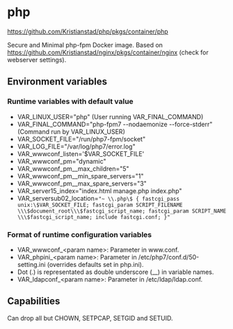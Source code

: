 # php
https://github.com/Kristianstad/php/pkgs/container/php

Secure and Minimal php-fpm Docker image. Based on https://github.com/Kristianstad/nginx/pkgs/container/nginx (check for webserver settings).

## Environment variables
### Runtime variables with default value
* VAR_LINUX_USER="php" (User running VAR_FINAL_COMMAND)
* VAR_FINAL_COMMAND="php-fpm7 --nodaemonize --force-stderr" (Command run by VAR_LINUX_USER)
* VAR_SOCKET_FILE="/run/php7-fpm/socket"
* VAR_LOG_FILE="/var/log/php7/error.log"
* VAR_wwwconf_listen='$VAR_SOCKET_FILE'
* VAR_wwwconf_pm="dynamic"
* VAR_wwwconf_pm__max_children="5"
* VAR_wwwconf_pm__min_spare_servers="1"
* VAR_wwwconf_pm__max_spare_servers="3"
* VAR_server15_index="index.html manage.php index.php"
* VAR_serversub02_location=`"~ \\.php\$ { fastcgi_pass unix:\$VAR_SOCKET_FILE; fastcgi_param SCRIPT_FILENAME \\\$document_root\\\$fastcgi_script_name; fastcgi_param SCRIPT_NAME \\\$fastcgi_script_name; include fastcgi.conf; }"`

### Format of runtime configuration variables
* VAR_wwwconf_&lt;param name&gt;: Parameter in <span>ww</span>w.conf.
* VAR_phpini_&lt;param name&gt;: Parameter in /etc/php7/conf.d/50-setting.ini (overrides defaults set in php.ini).
* Dot (.) is representated as double underscore (\_\_) in variable names.
* VAR_ldapconf_&lt;param name&gt;: Parameter in /etc/ldap/ldap.conf.

## Capabilities
Can drop all but CHOWN, SETPCAP, SETGID and SETUID.
